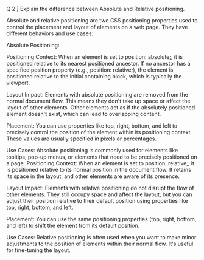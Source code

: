 Q 2 ]  Explain the difference between Absolute and Relative positioning.

Absolute and relative positioning are two CSS positioning properties used to control the placement and layout of elements on a web page. They have different behaviors and use cases:

Absolute Positioning:

Positioning Context: When an element is set to position: absolute;, it is positioned relative to its nearest positioned ancestor. If no ancestor has a specified position property (e.g., position: relative;), the element is positioned relative to the initial containing block, which is typically the viewport.

Layout Impact: Elements with absolute positioning are removed from the normal document flow. This means they don't take up space or affect the layout of other elements. Other elements act as if the absolutely positioned element doesn't exist, which can lead to overlapping content.

Placement: You can use properties like top, right, bottom, and left to precisely control the position of the element within its positioning context. These values are usually specified in pixels or percentages.

Use Cases: Absolute positioning is commonly used for elements like tooltips, pop-up menus, or elements that need to be precisely positioned on a page.
Positioning Context: When an element is set to position: relative;, it is positioned relative to its normal position in the document flow. It retains its space in the layout, and other elements are aware of its presence.

Layout Impact: Elements with relative positioning do not disrupt the flow of other elements. They still occupy space and affect the layout, but you can adjust their position relative to their default position using properties like top, right, bottom, and left.

Placement: You can use the same positioning properties (top, right, bottom, and left) to shift the element from its default position.

Use Cases: Relative positioning is often used when you want to make minor adjustments to the position of elements within their normal flow. It's useful for fine-tuning the layout.
